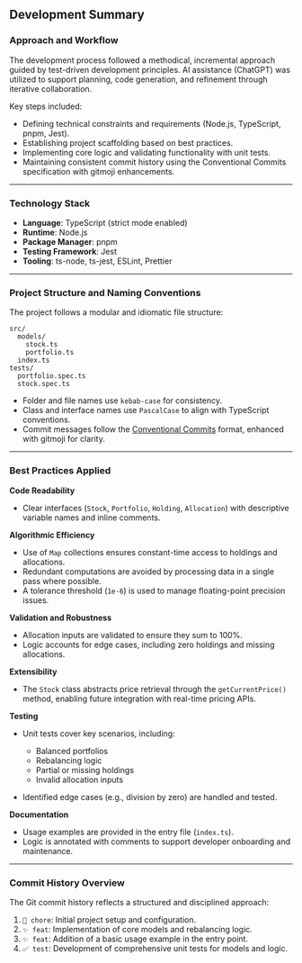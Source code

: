## Development Summary

### Approach and Workflow

The development process followed a methodical, incremental approach guided by test-driven development principles. AI assistance (ChatGPT) was utilized to support planning, code generation, and refinement through iterative collaboration.

Key steps included:

* Defining technical constraints and requirements (Node.js, TypeScript, pnpm, Jest).
* Establishing project scaffolding based on best practices.
* Implementing core logic and validating functionality with unit tests.
* Maintaining consistent commit history using the Conventional Commits specification with gitmoji enhancements.

---

### Technology Stack

* **Language**: TypeScript (strict mode enabled)
* **Runtime**: Node.js
* **Package Manager**: pnpm
* **Testing Framework**: Jest
* **Tooling**: ts-node, ts-jest, ESLint, Prettier

---

### Project Structure and Naming Conventions

The project follows a modular and idiomatic file structure:

```
src/
  models/
    stock.ts
    portfolio.ts
  index.ts
tests/
  portfolio.spec.ts
  stock.spec.ts
```

* Folder and file names use `kebab-case` for consistency.
* Class and interface names use `PascalCase` to align with TypeScript conventions.
* Commit messages follow the [Conventional Commits](https://www.conventionalcommits.org/en/v1.0.0/) format, enhanced with gitmoji for clarity.

---

### Best Practices Applied

**Code Readability**

* Clear interfaces (`Stock`, `Portfolio`, `Holding`, `Allocation`) with descriptive variable names and inline comments.

**Algorithmic Efficiency**

* Use of `Map` collections ensures constant-time access to holdings and allocations.
* Redundant computations are avoided by processing data in a single pass where possible.
* A tolerance threshold (`1e-6`) is used to manage floating-point precision issues.

**Validation and Robustness**

* Allocation inputs are validated to ensure they sum to 100%.
* Logic accounts for edge cases, including zero holdings and missing allocations.

**Extensibility**

* The `Stock` class abstracts price retrieval through the `getCurrentPrice()` method, enabling future integration with real-time pricing APIs.

**Testing**

* Unit tests cover key scenarios, including:

    * Balanced portfolios
    * Rebalancing logic
    * Partial or missing holdings
    * Invalid allocation inputs
* Identified edge cases (e.g., division by zero) are handled and tested.

**Documentation**

* Usage examples are provided in the entry file (`index.ts`).
* Logic is annotated with comments to support developer onboarding and maintenance.

---

### Commit History Overview

The Git commit history reflects a structured and disciplined approach:

1. `🔧 chore`: Initial project setup and configuration.
2. `✨ feat`: Implementation of core models and rebalancing logic.
3. `✨ feat`: Addition of a basic usage example in the entry point.
4. `✅ test`: Development of comprehensive unit tests for models and logic.

